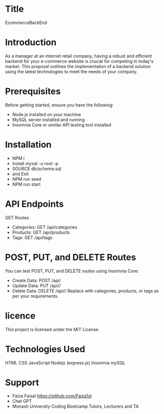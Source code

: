 # Title 
EcommerceBackEnd

# Introduction
As a manager at an internet retail company, having a robust and efficient backend for your e-commerce website is crucial for competing in today's market. This proposal outlines the implementation of a backend solution using the latest technologies to meet the needs of your company.

# Prerequisites
Before getting started, ensure you have the following:
- Node.js installed on your machine
- MySQL server installed and running
- Insomnia Core or similar API testing tool installed

# Installation
- NPM i
- Install mysql -u root -p 
- SOURCE db/schema.sql 
- and Exit 
- NPM run seed
- NPM run start

# API Endpoints
GET Routes
- Categories: GET /api/categories
- Products: GET /api/products
- Tags: GET /api/tags

# POST, PUT, and DELETE Routes
You can test POST, PUT, and DELETE routes using Insomnia Core:
- Create Data: POST /api/<endpoint>
- Update Data: PUT /api/<endpoint>/<id>
- Delete Data: DELETE /api/<endpoint>/<id>
Replace <endpoint> with categories, products, or tags as per your requirements.

# licence
This project is licensed under the MIT License.

# Technologies Used
HTML CSS JavaScript Nodejs (express.js) Insomnia mySQL

# Support 
- Faiza Faisal https://github.com/Faiza1st
- Chat GPT
- Monash University Coding Bootcamp Tutors, Lecturers and TA
